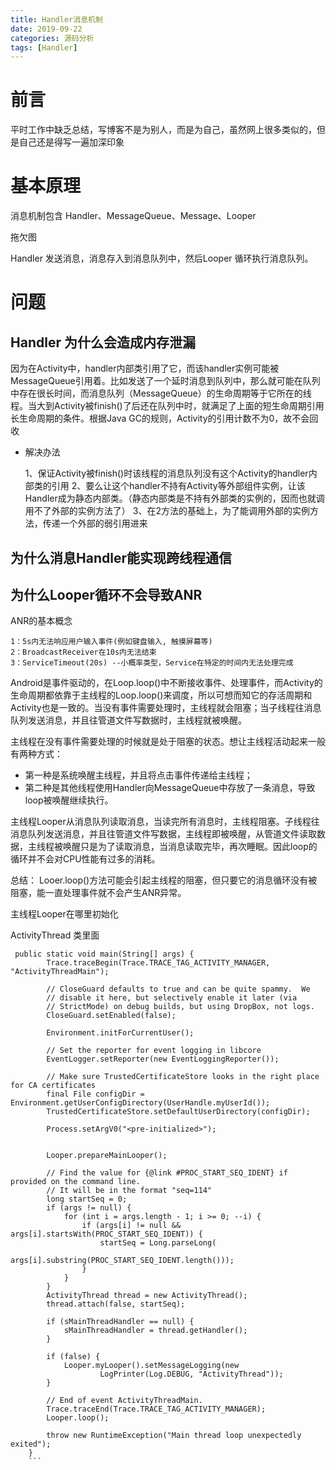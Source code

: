 ```yaml
---
title: Handler消息机制
date: 2019-09-22
categories: 源码分析
tags: [Handler]
---
```


# 前言
平时工作中缺乏总结，写博客不是为别人，而是为自己，虽然网上很多类似的，但是自己还是得写一遍加深印象

# 基本原理

消息机制包含 Handler、MessageQueue、Message、Looper

拖欠图

Handler 发送消息，消息存入到消息队列中，然后Looper 循环执行消息队列。




# 问题

## Handler 为什么会造成内存泄漏
因为在Activity中，handler内部类引用了它，而该handler实例可能被MessageQueue引用着。比如发送了一个延时消息到队列中，那么就可能在队列中存在很长时间，而消息队列（MessageQueue）的生命周期等于它所在的线程。当大到Activity被finish()了后还在队列中时，就满足了上面的短生命周期引用长生命周期的条件。根据Java GC的规则，Activity的引用计数不为0，故不会回收
- 解决办法
    
    1、保证Activity被finish()时该线程的消息队列没有这个Activity的handler内部类的引用
    2、要么让这个handler不持有Activity等外部组件实例，让该Handler成为静态内部类。（静态内部类是不持有外部类的实例的，因而也就调用不了外部的实例方法了）
    3、在2方法的基础上，为了能调用外部的实例方法，传递一个外部的弱引用进来

## 为什么消息Handler能实现跨线程通信

## 为什么Looper循环不会导致ANR

ANR的基本概念

    1：5s内无法响应用户输入事件(例如键盘输入, 触摸屏幕等)
    2：BroadcastReceiver在10s内无法结束
    3：ServiceTimeout(20s) --小概率类型，Service在特定的时间内无法处理完成

Android是事件驱动的，在Loop.loop()中不断接收事件、处理事件，而Activity的生命周期都依靠于主线程的Loop.loop()来调度，所以可想而知它的存活周期和Activity也是一致的。当没有事件需要处理时，主线程就会阻塞；当子线程往消息队列发送消息，并且往管道文件写数据时，主线程就被唤醒。

主线程在没有事件需要处理的时候就是处于阻塞的状态。想让主线程活动起来一般有两种方式：

- 第一种是系统唤醒主线程，并且将点击事件传递给主线程；
- 第二种是其他线程使用Handler向MessageQueue中存放了一条消息，导致loop被唤醒继续执行。

主线程Looper从消息队列读取消息，当读完所有消息时，主线程阻塞。子线程往消息队列发送消息，并且往管道文件写数据，主线程即被唤醒，从管道文件读取数据，主线程被唤醒只是为了读取消息，当消息读取完毕，再次睡眠。因此loop的循环并不会对CPU性能有过多的消耗。

总结： Looer.loop()方法可能会引起主线程的阻塞，但只要它的消息循环没有被阻塞，能一直处理事件就不会产生ANR异常。

主线程Looper在哪里初始化

ActivityThread 类里面

```
 public static void main(String[] args) {
        Trace.traceBegin(Trace.TRACE_TAG_ACTIVITY_MANAGER, "ActivityThreadMain");

        // CloseGuard defaults to true and can be quite spammy.  We
        // disable it here, but selectively enable it later (via
        // StrictMode) on debug builds, but using DropBox, not logs.
        CloseGuard.setEnabled(false);

        Environment.initForCurrentUser();

        // Set the reporter for event logging in libcore
        EventLogger.setReporter(new EventLoggingReporter());

        // Make sure TrustedCertificateStore looks in the right place for CA certificates
        final File configDir = Environment.getUserConfigDirectory(UserHandle.myUserId());
        TrustedCertificateStore.setDefaultUserDirectory(configDir);

        Process.setArgV0("<pre-initialized>");


        Looper.prepareMainLooper();

        // Find the value for {@link #PROC_START_SEQ_IDENT} if provided on the command line.
        // It will be in the format "seq=114"
        long startSeq = 0;
        if (args != null) {
            for (int i = args.length - 1; i >= 0; --i) {
                if (args[i] != null && args[i].startsWith(PROC_START_SEQ_IDENT)) {
                    startSeq = Long.parseLong(
                            args[i].substring(PROC_START_SEQ_IDENT.length()));
                }
            }
        }
        ActivityThread thread = new ActivityThread();
        thread.attach(false, startSeq);

        if (sMainThreadHandler == null) {
            sMainThreadHandler = thread.getHandler();
        }

        if (false) {
            Looper.myLooper().setMessageLogging(new
                    LogPrinter(Log.DEBUG, "ActivityThread"));
        }

        // End of event ActivityThreadMain.
        Trace.traceEnd(Trace.TRACE_TAG_ACTIVITY_MANAGER);
        Looper.loop();

        throw new RuntimeException("Main thread loop unexpectedly exited");
    }
    ```

